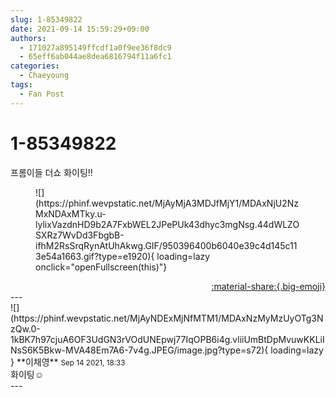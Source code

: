 ```yaml
---
slug: 1-85349822
date: 2021-09-14 15:59:29+09:00
authors:
  - 171027a895149ffcdf1a0f9ee36f8dc9
  - 65eff6ab044ae8dea6816794f11a6fc1
categories:
  - Chaeyoung
tags:
  - Fan Post
---
```


# 1-85349822

<div class="post-container" markdown="1">
<div class="content-container md-sidebar__scrollwrap" markdown="1">

프롬이들 더쇼 화이팅!!
<figure markdown="1">
![](https://phinf.wevpstatic.net/MjAyMjA3MDJfMjY1/MDAxNjU2NzMxNDAxMTky.u-lylixVazdnHD9b2A7FxbWEL2JPePUk43dhyc3mgNsg.44dWLZOSXRz7WvDd3FbgbB-ifhM2RsSrqRynAtUhAkwg.GIF/950396400b6040e39c4d145c113e54a1663.gif?type=e1920){ loading=lazy onclick="openFullscreen(this)"}
</figure>


</div>
</div>

<div style="text-align: right;" markdown="1">
<a href="https://weverse.io/fromis9/fanpost/1-85349822" style="text-align: right;">:material-share:{.big-emoji}</a>
</div>
---

<div class="comments-container md-sidebar__scrollwrap" markdown="1">
<div class="comment" markdown="1">
<div class='id-container' markdown="1">
![](https://phinf.wevpstatic.net/MjAyNDExMjNfMTM1/MDAxNzMyMzUyOTg3NzQw.0-1kBK7h97cjuA6OF3UdGN3rVOdUNEpwj77IqOPB6i4g.vliiUmBtDpMvuwKKLiINsS6K5Bkw-MVA48Em7A6-7v4g.JPEG/image.jpg?type=s72){ loading=lazy }
**<span class="artist">이채영</span>** <small>Sep 14 2021, 18:33</small><br>
</div>
<div class='comment-body' markdown="1">
화이팅☺️
</div>
</div>
</div>
---
